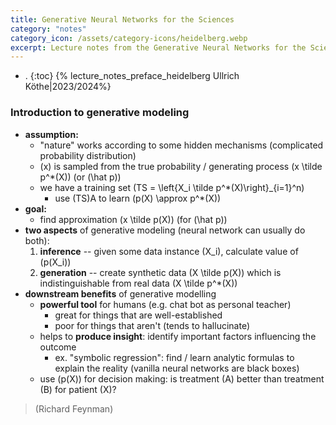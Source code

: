 ```yaml
---
title: Generative Neural Networks for the Sciences
category: "notes"
category_icon: /assets/category-icons/heidelberg.webp
excerpt: Lecture notes from the Generative Neural Networks for the Sciences course (Ullrich Köthe, 2023/2024).
---
```


- .
{:toc}
{% lecture_notes_preface_heidelberg Ullrich Köthe|2023/2024%}

### Introduction to generative modeling

- **assumption:**
    - "nature" works according to some hidden mechanisms (complicated probability distribution)
    - \(x\) is sampled from the true probability / generating process \(x \tilde p^*(X)\) (or \(\hat p\))
    - we have a training set \(TS = \left\{X_i \tilde p^*(X)\right\}_{i=1}^n\)
        - use \(TS\)A to learn \(p(X) \approx p^*(X)\)
- **goal:**
    - find approximation \(x \tilde p(X)\) (for \(\hat p\))
- **two aspects** of generative modeling (neural network can usually do both):
    1. **inference** -- given some data instance \(X_i\), calculate value of \(p(X_i)\)
    2. **generation** -- create synthetic data \(X \tilde p(X)\) which is indistinguishable from real data \(X \tilde p^*(X)\)
- **downstream benefits** of generative modelling
    - **powerful tool** for humans (e.g. chat bot as personal teacher)
        - great for things that are well-established
        - poor for things that aren't (tends to hallucinate)
    - helps to **produce insight**: identify important factors influencing the outcome
        - ex. "symbolic regression": find / learn analytic formulas to explain the reality (vanilla neural networks are black boxes)
    - use \(p(X)\) for decision making: is treatment \(A\) better than treatment \(B\) for patient \(X\)?

>  (Richard Feynman)
